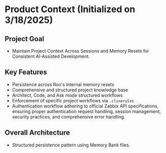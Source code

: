 # Product Context (Initialized on 3/18/2025)

## Project Goal
- Maintain Project Context Across Sessions and Memory Resets for Consistent AI-Assisted Development.

## Key Features
- Persistence across Roo's internal memory resets
- Comprehensive and structured project knowledge base
- Architect, Code, and Ask mode structured workflows
- Enforcement of specific project workflows via `.clinerules`
- Authentication workflow adhering to official Zabbix API specifications, ensuring proper authentication request handling, session management, security practices, and comprehensive error handling.

## Overall Architecture
- Structured persistence pattern using Memory Bank files.
